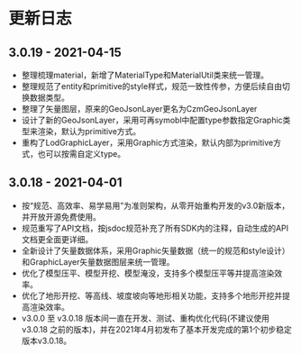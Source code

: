# 更新日志


## 3.0.19     - 2021-04-15
- 整理梳理material，新增了MaterialType和MaterialUtil类来统一管理。
- 整理规范了entity和primitive的style样式，规范一致性传参，方便后续自由切换数据类型。
- 整理了矢量图层，原来的GeoJsonLayer更名为CzmGeoJsonLayer
- 设计了新的GeoJsonLayer，采用可再symobl中配置type参数指定Graphic类型来渲染，默认为primitive方式。
- 重构了LodGraphicLayer，采用Graphic方式渲染，默认内部为primitive方式，也可以按需自定义type。 


## 3.0.18   - 2021-04-01
- 按“规范、高效率、易学易用”为准则架构，从零开始重构开发的v3.0新版本，并开放开源免费使用。
- 规范重写了API文档，按jsdoc规范补充了所有SDK内的注释，自动生成的API文档更全面更详细。
- 全新设计了矢量数据体系，采用Graphic矢量数据（统一的规范和style设计）和GraphicLayer矢量数据图层来统一管理。
- 优化了模型压平、模型开挖、模型淹没，支持多个模型压平等并提高渲染效率。
- 优化了地形开挖、等高线、坡度坡向等地形相关功能，支持多个地形开挖并提高渲染效率。
- v3.0.0 至 v3.0.18 版本间一直在开发、测试、重构优化代码(不建议使用v3.0.18 之前的版本)，并在2021年4月初发布了基本开发完成的第1个初步稳定版本v3.0.18。
